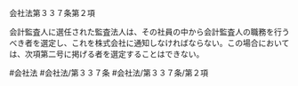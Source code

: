 会社法第３３７条第２項

会計監査人に選任された監査法人は、その社員の中から会計監査人の職務を行うべき者を選定し、これを株式会社に通知しなければならない。この場合においては、次項第二号に掲げる者を選定することはできない。

#会社法
#会社法/第３３７条
#会社法/第３３７条/第２項
